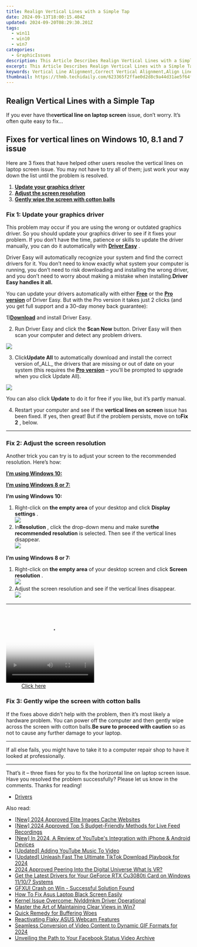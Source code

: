 ```yaml
---
title: Realign Vertical Lines with a Simple Tap
date: 2024-09-13T18:00:15.404Z
updated: 2024-09-20T08:29:30.201Z
tags:
  - win11
  - win10
  - win7
categories:
  - GraphicIssues
description: This Article Describes Realign Vertical Lines with a Simple Tap
excerpt: This Article Describes Realign Vertical Lines with a Simple Tap
keywords: Vertical Line Alignment,Correct Vertical Alignment,Align Lines on Design Tools,Simplicity in Line Adjustment,Tap to Align Lines,Efficient Line Realignment Technique,Quick Vertical Alignment Fix
thumbnail: https://thmb.techidaily.com/623365f2ffae0d2d8c9a44d31ae5f64f961d3fb3d2838be2d2e5cf0ae63c28b6.jpg
---
```


## Realign Vertical Lines with a Simple Tap

 If you ever have the**vertical line on laptop screen** issue, don’t worry. It’s often quite easy to fix…

## Fixes for vertical lines on Windows 10, 8.1 and 7 issue

 Here are 3 fixes that have helped other users resolve the vertical lines on laptop screen issue. You may not have to try all of them; just work your way down the list until the problem is resolved.

1. [**Update your graphics driver**](#F1)
2. [**Adjust the screen resolution**](#F2)
3. [**Gently wipe the screen with cotton balls**](#F3)

### Fix 1: Update your graphics driver

 This problem may occur if you are using the wrong or outdated graphics driver. So you should update your graphics driver to see if it fixes your problem. If you don’t have the time, patience or skills to update the driver manually, you can do it automatically with **[Driver Easy](https://tools.techidaily.com/drivereasy/download/)**  .

 Driver Easy will automatically recognize your system and find the correct drivers for it. You don’t need to know exactly what system your computer is running, you don’t need to risk downloading and installing the wrong driver, and you don’t need to worry about making a mistake when installing.**Driver Easy handles it all.**

 You can update your drivers automatically with either [](https://tools.techidaily.com/drivereasy/download/) **[Free](https://tools.techidaily.com/drivereasy/download/)** [](https://tools.techidaily.com/drivereasy/download/) or the **[Pro version](https://tools.techidaily.com/drivereasy/download/)**  of Driver Easy. But with the Pro version it takes just 2 clicks (and you get full support and a 30-day money back guarantee):

 1)[**Download**](https://tools.techidaily.com/drivereasy/download/) and install Driver Easy.

 2) Run Driver Easy and click the **Scan Now** button. Driver Easy will then scan your computer and detect any problem drivers.

![](https://images.drivereasy.com/wp-content/uploads/2018/07/img_5b46ffcde1143.jpg)

 3) Click**Update All** to automatically download and install the correct version of_ALL_ the drivers that are missing or out of date on your system (this requires the [**Pro version**](https://tools.techidaily.com/drivereasy/download/) – you’ll be prompted to upgrade when you click Update All).

![](https://images.drivereasy.com/wp-content/uploads/2018/07/img_5b594e371b13c.jpg)

 You can also click **Update** to do it for free if you like, but it’s partly manual.

 4) Restart your computer and see if the **vertical lines on screen** issue has been fixed. If yes, then great! But if the problem persists, move on to**Fix 2** , below.

---

### Fix 2: Adjust the screen resolution

 Another trick you can try is to adjust your screen to the recommended resolution. Here’s how:

[**I’m using Windows 10:**](#W10)

[**I’m using Windows 8 or 7:**](#W7)

 **I’m using Windows 10:**

1. Right-click on **the empty area**   of your desktop and click **Display settings** .  
![](https://images.drivereasy.com/wp-content/uploads/2018/07/img_5b4c67b31715b.jpg)
2. In**Resolution** , click the drop-down menu and make sure**the recommended resolution** is selected. Then see if the vertical lines disappear.  
![](https://images.drivereasy.com/wp-content/uploads/2018/07/img_5b4c683faa667.jpg)

 **I’m using Windows 8 or 7:**

1. Right-click on **the empty area**   of your desktop screen and click **Screen resolution** .  
![](https://images.drivereasy.com/wp-content/uploads/2018/07/img_5b5ed6d79ee72.jpg)
2. Adjust the screen resolution and see if the vertical lines disappear.  
![](https://images.drivereasy.com/wp-content/uploads/2018/08/img_5b72884ff0e75.jpg)

---

<!-- affiliate ads begin -->
<span id="1265663">
					<video width="240" height="200" style="cursor:pointer"
           poster="//a.impactradius-go.com/display-clicktoplayimage/1265663.png"
           onclick="if(!this.playClicked){this.play();this.setAttribute('controls',true);this.playClicked=true;}">
	   <source src="//a.impactradius-go.com/display-ad/4482-1265663">
	   <img src="//a.impactradius-go.com/display-clicktoplayimage/1265663.png" style="border: none; height: 100%; width: 100%; object-fit: contain">
	</video>
	<div style="width:150px;text-align:center"><a href="javascript:window.open(decodeURIComponent('https%3A%2F%2Fmartinic.evyy.net%2Fc%2F5597632%2F1265663%2F4482'), '_blank');void(0);">Click here</a></div>
</span>
<img height="0" width="0" src="https://imp.pxf.io/i/5597632/1265663/4482" style="position:absolute;visibility:hidden;" border="0" />
<!-- affiliate ads end -->

### Fix 3: Gently wipe the screen with cotton balls

 If the fixes above didn’t help with the problem, then it’s most likely a hardware problem. You can power off the computer and then gently wipe across the screen with cotton balls.**Be sure to proceed with caution** so as not to cause any further damage to your laptop.

---

 If all else fails, you might have to take it to a computer repair shop to have it looked at professionally.

---

 That’s it – three fixes for you to fix the horizontal line on laptop screen issue. Have you resolved the problem successfully? Please let us know in the comments. Thanks for reading!

* [Drivers](https://tools.techidaily.com/drivereasy/download/)

<ins class="adsbygoogle"
     style="display:block"
     data-ad-format="autorelaxed"
     data-ad-client="ca-pub-7571918770474297"
     data-ad-slot="1223367746"></ins>

<ins class="adsbygoogle"
     style="display:block"
     data-ad-client="ca-pub-7571918770474297"
     data-ad-slot="8358498916"
     data-ad-format="auto"
     data-full-width-responsive="true"></ins>

<span class="atpl-alsoreadstyle">Also read:</span>
<div><ul>
<li><a href="https://article-posts.techidaily.com/new-2024-approved-elite-images-cache-websites/"><u>[New] 2024 Approved Elite Images Cache Websites</u></a></li>
<li><a href="https://screen-activity-recording.techidaily.com/new-2024-approved-top-5-budget-friendly-methods-for-live-feed-recordings/"><u>[New] 2024 Approved Top 5 Budget-Friendly Methods for Live Feed Recordings</u></a></li>
<li><a href="https://facebook-video-footage.techidaily.com/new-in-2024-a-review-of-youtubes-integration-with-iphone-and-android-devices/"><u>[New] In 2024, A Review of YouTube's Integration with iPhone & Android Devices</u></a></li>
<li><a href="https://extra-lessons.techidaily.com/updated-adding-youtube-music-to-video/"><u>[Updated] Adding YouTube Music To Video</u></a></li>
<li><a href="https://tiktok-videos.techidaily.com/updated-unleash-fast-the-ultimate-tiktok-download-playbook-for-2024/"><u>[Updated] Unleash Fast The Ultimate TikTok Download Playbook for 2024</u></a></li>
<li><a href="https://extra-skills.techidaily.com/2024-approved-peering-into-the-digital-universe-what-is-vr/"><u>2024 Approved Peering Into the Digital Universe What Is VR?</u></a></li>
<li><a href="https://win-dash.techidaily.com/get-the-latest-drivers-for-your-geforce-rtx-cu3080ti-card-on-windows-11107-systems/"><u>Get the Latest Drivers for Your GeForce RTX Cu3080ti Card on Windows 11/10/7 Systems</u></a></li>
<li><a href="https://graphic-issues.techidaily.com/gfxui-crash-on-win-successful-solution-found/"><u>GFXUI Crash on Win - Successful Solution Found</u></a></li>
<li><a href="https://graphic-issues.techidaily.com/how-to-fix-asus-laptop-black-screen-easily/"><u>How To Fix Asus Laptop Black Screen Easily</u></a></li>
<li><a href="https://graphic-issues.techidaily.com/kernel-issue-overcome-nvlddmkm-driver-operational/"><u>Kernel Issue Overcome: Nvlddmkm Driver Operational</u></a></li>
<li><a href="https://graphic-issues.techidaily.com/master-the-art-of-maintaining-clear-views-in-win7/"><u>Master the Art of Maintaining Clear Views in Win7</u></a></li>
<li><a href="https://graphic-issues.techidaily.com/quick-remedy-for-buffering-woes/"><u>Quick Remedy for Buffering Woes</u></a></li>
<li><a href="https://graphic-issues.techidaily.com/reactivating-flaky-asus-webcam-features/"><u>Reactivating Flaky ASUS Webcam Features</u></a></li>
<li><a href="https://facebook-video-share.techidaily.com/seamless-conversion-of-video-content-to-dynamic-gif-formats-for-2024/"><u>Seamless Conversion of Video Content to Dynamic GIF Formats for 2024</u></a></li>
<li><a href="https://facebook-videos.techidaily.com/unveiling-the-path-to-your-facebook-status-video-archive/"><u>Unveiling the Path to Your Facebook Status Video Archive</u></a></li>
</ul></div>

